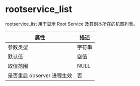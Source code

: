 rootservice_list 
=====================================

rootservice_list 用于显示 Root Service 及其副本所在的机器列表。


|      **属性**      | **描述** |
|------------------|--------|
| 参数类型             | 字符串    |
| 默认值              | 空值     |
| 取值范围             | NULL   |
| 是否重启 observer 进程生效 | 否      |



